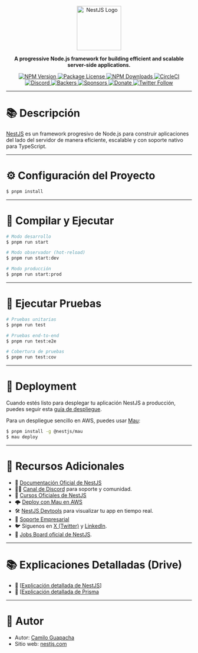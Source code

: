 <p align="center">
  <a href="https://nestjs.com/" target="_blank">
    <img src="https://nestjs.com/img/logo-small.svg" width="120" alt="NestJS Logo" />
  </a>
</p>

<p align="center">
  <strong>A progressive Node.js framework for building efficient and scalable server-side applications.</strong>
</p>

<p align="center">
  <a href="https://www.npmjs.com/~nestjscore" target="_blank">
    <img src="https://img.shields.io/npm/v/@nestjs/core.svg" alt="NPM Version" />
  </a>
  <a href="https://www.npmjs.com/~nestjscore" target="_blank">
    <img src="https://img.shields.io/npm/l/@nestjs/core.svg" alt="Package License" />
  </a>
  <a href="https://www.npmjs.com/~nestjscore" target="_blank">
    <img src="https://img.shields.io/npm/dm/@nestjs/common.svg" alt="NPM Downloads" />
  </a>
  <a href="https://circleci.com/gh/nestjs/nest" target="_blank">
    <img src="https://img.shields.io/circleci/build/github/nestjs/nest/master" alt="CircleCI" />
  </a>
  <a href="https://discord.gg/G7Qnnhy" target="_blank">
    <img src="https://img.shields.io/badge/discord-online-brightgreen.svg" alt="Discord" />
  </a>
  <a href="https://opencollective.com/nest#backer" target="_blank">
    <img src="https://opencollective.com/nest/backers/badge.svg" alt="Backers" />
  </a>
  <a href="https://opencollective.com/nest#sponsor" target="_blank">
    <img src="https://opencollective.com/nest/sponsors/badge.svg" alt="Sponsors" />
  </a>
  <a href="https://paypal.me/kamilmysliwiec" target="_blank">
    <img src="https://img.shields.io/badge/Donate-PayPal-ff3f59.svg" alt="Donate" />
  </a>
  <a href="https://twitter.com/nestframework" target="_blank">
    <img src="https://img.shields.io/twitter/follow/nestframework.svg?style=social&label=Follow" alt="Twitter Follow" />
  </a>
</p>

---

# 📚 Descripción

[NestJS](https://github.com/nestjs/nest) es un framework progresivo de Node.js para construir aplicaciones del lado del servidor de manera eficiente, escalable y con soporte nativo para TypeScript.

---

# ⚙️ Configuración del Proyecto

```bash
$ pnpm install
```

---

# 🚀 Compilar y Ejecutar

```bash
# Modo desarrollo
$ pnpm run start

# Modo observador (hot-reload)
$ pnpm run start:dev

# Modo producción
$ pnpm run start:prod
```

---

# 🧪 Ejecutar Pruebas

```bash
# Pruebas unitarias
$ pnpm run test

# Pruebas end-to-end
$ pnpm run test:e2e

# Cobertura de pruebas
$ pnpm run test:cov
```

---

# 🚢 Deployment

Cuando estés listo para desplegar tu aplicación NestJS a producción, puedes seguir esta [guía de despliegue](https://docs.nestjs.com/deployment).

Para un despliegue sencillo en AWS, puedes usar [Mau](https://mau.nestjs.com):

```bash
$ pnpm install -g @nestjs/mau
$ mau deploy
```

---

# 📂 Recursos Adicionales

- 📖 [Documentación Oficial de NestJS](https://docs.nestjs.com)
- 🧑‍💻 [Canal de Discord](https://discord.gg/G7Qnnhy) para soporte y comunidad.
- 🎥 [Cursos Oficiales de NestJS](https://courses.nestjs.com)
- 🌩️ [Deploy con Mau en AWS](https://mau.nestjs.com)
- 🛠️ [NestJS Devtools](https://devtools.nestjs.com) para visualizar tu app en tiempo real.
- 🏢 [Soporte Empresarial](https://enterprise.nestjs.com)
- 🐦 Síguenos en [X (Twitter)](https://x.com/nestframework) y [LinkedIn](https://linkedin.com/company/nestjs).
- 💼 [Jobs Board oficial de NestJS](https://jobs.nestjs.com).

---

# 📚 Explicaciones Detalladas (Drive)

- 🔗 [[Explicación detallada de NestJS](https://docs.google.com/document/d/1VQYLzMbe6XO0iuAWM57X86CGdzXCejXYaMOypbiMET4/edit?usp=sharing)]
- 🔗 [[Explicación detallada de Prisma](https://docs.google.com/document/d/1QeBDrdhvoT56wMSUuL09uK8bahqzg-S4OzRlvfZjm6g/edit?usp=sharing)

---


# 👤 Autor

- Autor: [Camilo Guapacha](https://twitter.com/kammysliwiec)
- Sitio web: [nestjs.com](https://nestjs.com/)
